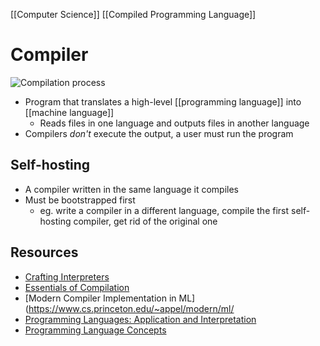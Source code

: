[[Computer Science]] [[Compiled Programming Language]]

# Compiler

![Compilation process](/assets/second-brain/2020-10-28-15-01-22.png)

- Program that translates a high-level [[programming language]] into [[machine language]]
	- Reads files in one language and outputs files in another language
- Compilers _don't_ execute the output, a user must run the program

## Self-hosting
- A compiler written in the same language it compiles
- Must be bootstrapped first
	- eg. write a compiler in a different language, compile the first self-hosting compiler, get rid of the original one
## Resources
- [Crafting Interpreters](https://craftinginterpreters.com/)
- [Essentials of Compilation](https://wphomes.soic.indiana.edu/jsiek/)
- [Modern Compiler Implementation in ML](https://www.cs.princeton.edu/~appel/modern/ml/
- [Programming Languages: Application and Interpretation](https://www.plai.org/)
- [Programming Language Concepts](https://www.itu.dk/~sestoft/plc/)